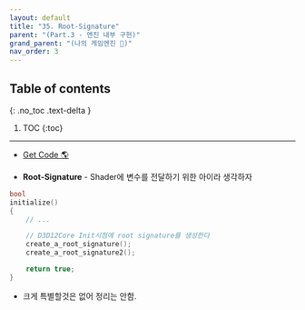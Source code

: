 ```yaml
---
layout: default
title: "35. Root-Signature"
parent: "(Part.3 - 엔진 내부 구현)"
grand_parent: "(나의 게임엔진 🎲)"
nav_order: 3
---
```


## Table of contents
{: .no_toc .text-delta }

1. TOC
{:toc}

---

* [Get Code 🌎](https://github.com/Arthur880708/ArthurDX12GameEngine/commit/b0d6f1c83eedfaa162dce9cfddf6bc94153ac3c1)

* **Root-Signature** - Shader에 변수를 전달하기 위한 아이라 생각하자

```cpp
bool
initialize()
{
    // ...

    // D3D12Core Init시점에 root signature를 생성한다
    create_a_root_signature();
    create_a_root_signature2();

    return true;
}
```

* 크게 특별할것은 없어 정리는 안함.